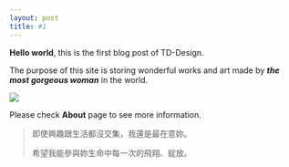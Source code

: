 ```yaml
---
layout: post
title: #1
---
```


**Hello world**, this is the first blog post of TD-Design.

The purpose of this site is storing wonderful works and art made by ***the most gorgeous woman*** in the world.

![](https://dcforce.github.io/td-design/img/sweetyangel.jpg)

Please check **About** page to see more information.

> 即使興趣跟生活都沒交集，我還是最在意妳。
> 
> 希望我能參與妳生命中每一次的飛翔、綻放。

